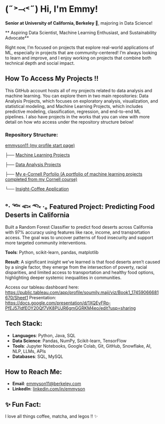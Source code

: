 #  (˶˃⤙˂˶) Hi, I'm Emmy!

**Senior at University of California, Berkeley 🐻**, majoring in Data Science!

** Aspiring Data Scientist, Machine Learning Enthusiast, and Sustainability Advocate**

Right now, I’m focused on projects that explore real-world applications of ML, especially in projects that are community-centered! I’m always looking to learn and improve, and I enjoy working on projects that combine both technical depth and social impact.

## How To Access My Projects !!

This GitHub account hosts all of my projects related to data analysis and machine learning. You can explore them in two main repositories: Data Analysis Projects, which focuses on exploratory analysis, visualization, and statistical modeling, and Machine Learning Projects, which includes predictive modeling, classification, regression, and end-to-end ML pipelines. I also have projects in the works that you can view with more detail on how wto access under the repository structure below!

### Repository Structure:

[emmyson11 (my profile start page)](https://github.com/emmyson11)

├── [Machine Learning Projects](https://github.com/emmyson11/Machine-Learning-Projects)

├── [Data Analysis Projects](https://github.com/emmyson11/Data-Analysis-Projects)

├── [My e-Cornell Porfolio (A portfolio of machine learning projects completed from my Cornell course)](https://github.com/emmyson11/My-eCornell-Portfolio)

└── [Insight-Coffee Application](https://github.com/emmyson11/Insight-Coffee)

## °‧ 𓆝 𓆟 𓆞 ·｡ Featured Project: Predicting Food Deserts in California  
Built a Random Forest Classifier to predict food deserts across California with 97% accuracy using features like race, income, and transportation access. The goal was to uncover patterns of food insecurity and support more targeted community interventions.  

**Tools**: Python, scikit-learn, pandas, matplotlib

**Result**: A significant insight we’ve learned is that food deserts aren’t caused by a single factor, they emerge from the intersection of poverty, racial disparities, and limited access to transportation and healthy food options, highlighting deeper systemic inequalities in communities.

Access our tableau dashboard here: https://public.tableau.com/app/profile/soumily.maji/viz/Book1_17459066681670/Sheet1
Presentation: https://docs.google.com/presentation/d/1XQEyFRp-PfEJ57ldfEOY20Qf7VK8PUJR6gmGGRKM4eo/edit?usp=sharing

## Tech Stack:
- **Languages**: Python, Java, SQL
- **Data Science**: Pandas, NumPy, Scikit-learn, TensorFlow
- **Tools**: Jupyter Notebooks, Google Colab, Git, GitHub, Snowflake, AI, NLP, LLMs, APIs
- **Databases**: SQL, MySQL

## How to Reach Me:
- **Email**: [emmyson11@berkeley.com](mailto:emmyson11@berkeley.com)
- **LinkedIn**: [linkedin.com/in/emmyson](https://www.linkedin.com/in/emmyson)

## ✨ Fun Fact:
I love all things coffee, matcha, and legos !! ✨

